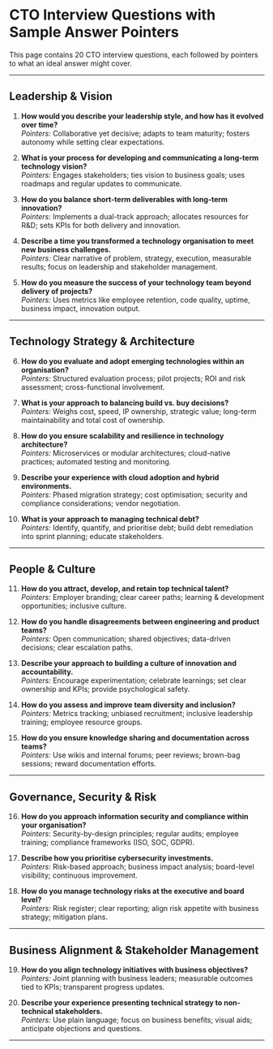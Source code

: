 # CTO Interview Questions with Sample Answer Pointers

This page contains 20 CTO interview questions, each followed by pointers to what an ideal answer might cover.

---

## Leadership & Vision

1. **How would you describe your leadership style, and how has it evolved over time?**  
   _Pointers:_ Collaborative yet decisive; adapts to team maturity; fosters autonomy while setting clear expectations.

2. **What is your process for developing and communicating a long-term technology vision?**  
   _Pointers:_ Engages stakeholders; ties vision to business goals; uses roadmaps and regular updates to communicate.

3. **How do you balance short-term deliverables with long-term innovation?**  
   _Pointers:_ Implements a dual-track approach; allocates resources for R&D; sets KPIs for both delivery and innovation.

4. **Describe a time you transformed a technology organisation to meet new business challenges.**  
   _Pointers:_ Clear narrative of problem, strategy, execution, measurable results; focus on leadership and stakeholder management.

5. **How do you measure the success of your technology team beyond delivery of projects?**  
   _Pointers:_ Uses metrics like employee retention, code quality, uptime, business impact, innovation output.

---

## Technology Strategy & Architecture

6. **How do you evaluate and adopt emerging technologies within an organisation?**  
   _Pointers:_ Structured evaluation process; pilot projects; ROI and risk assessment; cross-functional involvement.

7. **What is your approach to balancing build vs. buy decisions?**  
   _Pointers:_ Weighs cost, speed, IP ownership, strategic value; long-term maintainability and total cost of ownership.

8. **How do you ensure scalability and resilience in technology architecture?**  
   _Pointers:_ Microservices or modular architectures; cloud-native practices; automated testing and monitoring.

9. **Describe your experience with cloud adoption and hybrid environments.**  
   _Pointers:_ Phased migration strategy; cost optimisation; security and compliance considerations; vendor negotiation.

10. **What is your approach to managing technical debt?**  
    _Pointers:_ Identify, quantify, and prioritise debt; build debt remediation into sprint planning; educate stakeholders.

---

## People & Culture

11. **How do you attract, develop, and retain top technical talent?**  
    _Pointers:_ Employer branding; clear career paths; learning & development opportunities; inclusive culture.

12. **How do you handle disagreements between engineering and product teams?**  
    _Pointers:_ Open communication; shared objectives; data-driven decisions; clear escalation paths.

13. **Describe your approach to building a culture of innovation and accountability.**  
    _Pointers:_ Encourage experimentation; celebrate learnings; set clear ownership and KPIs; provide psychological safety.

14. **How do you assess and improve team diversity and inclusion?**  
    _Pointers:_ Metrics tracking; unbiased recruitment; inclusive leadership training; employee resource groups.

15. **How do you ensure knowledge sharing and documentation across teams?**  
    _Pointers:_ Use wikis and internal forums; peer reviews; brown-bag sessions; reward documentation efforts.

---

## Governance, Security & Risk

16. **How do you approach information security and compliance within your organisation?**  
    _Pointers:_ Security-by-design principles; regular audits; employee training; compliance frameworks (ISO, SOC, GDPR).

17. **Describe how you prioritise cybersecurity investments.**  
    _Pointers:_ Risk-based approach; business impact analysis; board-level visibility; continuous improvement.

18. **How do you manage technology risks at the executive and board level?**  
    _Pointers:_ Risk register; clear reporting; align risk appetite with business strategy; mitigation plans.

---

## Business Alignment & Stakeholder Management

19. **How do you align technology initiatives with business objectives?**  
    _Pointers:_ Joint planning with business leaders; measurable outcomes tied to KPIs; transparent progress updates.

20. **Describe your experience presenting technical strategy to non-technical stakeholders.**  
    _Pointers:_ Use plain language; focus on business benefits; visual aids; anticipate objections and questions.

---
